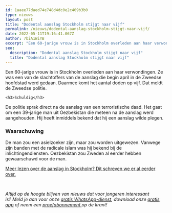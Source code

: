 ```yaml
---
id: 1aaee77daed74e748d4dc0e2c409b3b0
type: nieuws
layout: post
title: "Dodental aanslag Stockholm stijgt naar vijf"
permalink: /nieuws/dodental-aanslag-stockholm-stijgt-naar-vijf/
date: 2022-05-11T19:16:41.067Z
author: 7biA1WiYB
excerpt: "Een 60-jarige vrouw is in Stockholm overleden aan haar verwondingen. Ze was een van de slachtoffers van de aanslag die begin april in de Zweedse hoofdstad werd gedaan. Daarmee komt het aantal doden op vijf. Dat meldt de Zweedse politie.  "
seo:
  description: "Dodental aanslag Stockholm stijgt naar vijf"
  title: "Dodental aanslag Stockholm stijgt naar vijf"
---
```

Een 60-jarige vrouw is in Stockholm overleden aan haar verwondingen. Ze was een van de slachtoffers van de aanslag die begin april in de Zweedse hoofdstad werd gedaan. Daarmee komt het aantal doden op vijf. Dat meldt de Zweedse politie.  

    <h3>Schuldig</h3>
<p>De politie sprak direct na de aanslag van een terroristische daad. Het gaat om een 39-jarige man uit Oezbekistan die meteen na de aanslag werd aangehouden. Hij heeft inmiddels bekend dat hij een aanslag wilde plegen.</p>
<h3>Waarschuwing</h3>
<p>De man zou een asielzoeker zijn, maar zou worden uitgewezen. Vanwege zijn banden met de radicale islam was hij bekend bij de inlichtingendiensten. Oezbekistan zou Zweden al eerder hebben gewaarschuwd voor de man.</p>
<p><a href="https://original.sevendays.nl/nieuws/vrachtwagen-rijdt-op-mensen-stockholm">Meer lezen over de aanslag in Stockholm? Dit schreven we er al eerder over.</a></p>
<p> </p>
<p><em>Altijd op de hoogte blijven van nieuws dat voor jongeren interessant is? Meld je aan voor onze <a href="https://original.sevendays.nl/whatsapp">gratis WhatsApp-dienst</a>, download onze <a href="https://original.sevendays.nl/app">gratis app</a> of neem een <a href="https://abonneren.sevendays.nl/abonneren/abonnementen/ae/artikel">proefabonnement </a>op de krant!</em></p>  
